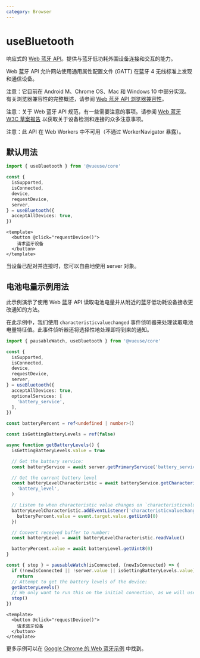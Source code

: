 ```yaml
---
category: Browser
---
```


# useBluetooth

响应式的 [Web 蓝牙 API](https://developer.mozilla.org/en-US/docs/Web/API/Web_Bluetooth_API)。提供与蓝牙低功耗外围设备连接和交互的能力。

Web 蓝牙 API 允许网站使用通用属性配置文件 (GATT) 在蓝牙 4 无线标准上发现和通信设备。

注意：它目前在 Android M、Chrome OS、Mac 和 Windows 10 中部分实现。有关浏览器兼容性的完整概述，请参阅 [Web 蓝牙 API 浏览器兼容性](https://developer.mozilla.org/en-US/docs/Web/API/Web_Bluetooth_API#browser_compatibility)。

注意：关于 Web 蓝牙 API 规范，有一些需要注意的事项。请参阅 [Web 蓝牙 W3C 草案报告](https://webbluetoothcg.github.io/web-bluetooth/) 以获取关于设备检测和连接的众多注意事项。

注意：此 API 在 Web Workers 中不可用（不通过 WorkerNavigator 暴露）。

## 默认用法

```ts
import { useBluetooth } from '@vueuse/core'

const {
  isSupported,
  isConnected,
  device,
  requestDevice,
  server,
} = useBluetooth({
  acceptAllDevices: true,
})
```

```vue
<template>
  <button @click="requestDevice()">
    请求蓝牙设备
  </button>
</template>
```

当设备已配对并连接时，您可以自由地使用 server 对象。

## 电池电量示例用法

此示例演示了使用 Web 蓝牙 API 读取电池电量并从附近的蓝牙低功耗设备接收更改通知的方法。

在此示例中，我们使用 `characteristicvaluechanged` 事件侦听器来处理读取电池电量特征值。此事件侦听器还将选择性地处理即将到来的通知。

```ts
import { pausableWatch, useBluetooth } from '@vueuse/core'

const {
  isSupported,
  isConnected,
  device,
  requestDevice,
  server,
} = useBluetooth({
  acceptAllDevices: true,
  optionalServices: [
    'battery_service',
  ],
})

const batteryPercent = ref<undefined | number>()

const isGettingBatteryLevels = ref(false)

async function getBatteryLevels() {
  isGettingBatteryLevels.value = true

  // Get the battery service:
  const batteryService = await server.getPrimaryService('battery_service')

  // Get the current battery level
  const batteryLevelCharacteristic = await batteryService.getCharacteristic(
    'battery_level',
  )

  // Listen to when characteristic value changes on `characteristicvaluechanged` event:
  batteryLevelCharacteristic.addEventListener('characteristicvaluechanged', (event) => {
    batteryPercent.value = event.target.value.getUint8(0)
  })

  // Convert received buffer to number:
  const batteryLevel = await batteryLevelCharacteristic.readValue()

  batteryPercent.value = await batteryLevel.getUint8(0)
}

const { stop } = pausableWatch(isConnected, (newIsConnected) => {
  if (!newIsConnected || !server.value || isGettingBatteryLevels.value)
    return
  // Attempt to get the battery levels of the device:
  getBatteryLevels()
  // We only want to run this on the initial connection, as we will use an event listener to handle updates:
  stop()
})
```

```vue
<template>
  <button @click="requestDevice()">
    请求蓝牙设备
  </button>
</template>
```

更多示例可以在 [Google Chrome 的 Web 蓝牙示例](https://googlechrome.github.io/samples/web-bluetooth/) 中找到。
